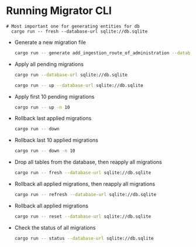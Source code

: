 # Running Migrator CLI

```
# Most important one for generating entities for db
  cargo run -- fresh --database-url sqlite://db.sqlite
```

- Generate a new migration file
  ```sh
  cargo run -- generate add_ingestion_route_of_administration --database-url sqlite://db.sqlite
  ```
- Apply all pending migrations
  ```sh
  cargo run --database-url sqlite://db.sqlite
  ```
  ```sh
  cargo run -- up --database-url sqlite://db.sqlite
  ```
- Apply first 10 pending migrations
  ```sh
  cargo run -- up -n 10
  ```
- Rollback last applied migrations
  ```sh
  cargo run -- down
  ```
- Rollback last 10 applied migrations
  ```sh
  cargo run -- down -n 10
  ```
- Drop all tables from the database, then reapply all migrations
  ```sh
  cargo run -- fresh --database-url sqlite://db.sqlite
  ```
- Rollback all applied migrations, then reapply all migrations
  ```sh
  cargo run -- refresh --database-url sqlite://db.sqlite
  ```
- Rollback all applied migrations
  ```sh
  cargo run -- reset --database-url sqlite://db.sqlite
  ```
- Check the status of all migrations
  ```sh
  cargo run -- status --database-url sqlite://db.sqlite
  ```
